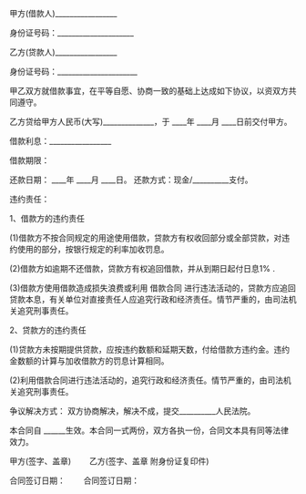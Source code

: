 
 


甲方(借款人)_________________


身份证号码：_____________________


乙方(贷款人)_________________


身份证号码：______________________


甲乙双方就借款事宜，在平等自愿、协商一致的基础上达成如下协议，以资双方共同遵守。


乙方贷给甲方人民币(大写)______________，于 ____年 ____月 ____日前交付甲方。


借款利息：_________________


借款期限：


还款日期： ____年 ____月 ____日。 还款方式：现金/__________支付。


违约责任：


1、借款方的违约责任


(1)借款方不按合同规定的用途使用借款，贷款方有权收回部分或全部贷款，对违约使用的部分，按银行规定的利率加收罚息。


(2)借款方如逾期不还借款，贷款方有权追回借款，并从到期日起付日息1% .


(3)借款方使用借款造成损失浪费或利用
借款合同
进行违法活动的，贷款方应追回贷款本息，有关单位对直接责任人应追究行政和经济责任。情节严重的，由司法机关追究刑事责任。


2、贷款方的违约责任


(1)贷款方未按期提供贷款，应按违约数额和延期天数，付给借款方违约金。违约金数额的计算与加收借款方的罚息计算相同。


(2)利用借款合同进行违法活动的，追究行政和经济责任。情节严重的，由司法机关追究刑事责任。


争议解决方式： 双方协商解决，解决不成，提交__________人民法院。


本合同自 ______生效。本合同一式两份，双方各执一份，合同文本具有同等法律效力。


甲方(签字、盖章)　　 乙方(签字、盖章 附身份证复印件)


合同签订日期： 　　合同签订日期：
 


 

 
 
 
 
 
  


  
 

  


  


  
 
 
 
 

